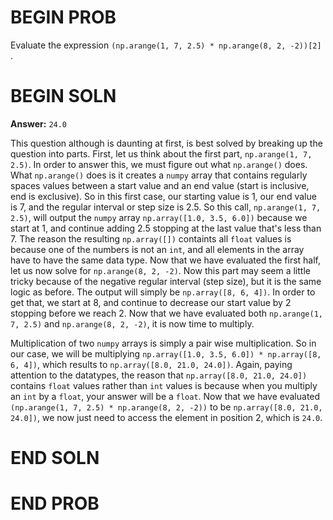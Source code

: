 # BEGIN PROB

Evaluate the expression `(np.arange(1, 7, 2.5) * np.arange(8, 2, -2))[2]` .

# BEGIN SOLN

**Answer:** `24.0`

This question although is daunting at first, is best solved by breaking up the question into parts. First, let us think about the first part, `np.arange(1, 7, 2.5)`. In order to answer this, we must figure out what `np.arange()` does. What `np.arange()` does is it creates a `numpy` array that contains regularly spaces values between a start value and an end value (start is inclusive, end is exclusive). So in this first case, our starting value is 1, our end value is 7, and the regular interval or step size is 2.5. So this call, `np.arange(1, 7, 2.5)`, will output the `numpy` array `np.array([1.0, 3.5, 6.0])` because we start at 1, and continue adding 2.5 stopping at the last value that's less than 7. The reason the resulting `np.array([])` containts all `float` values is because one of the numbers is not an `int`, and all elements in the array have to have the same data type. Now that we have evaluated the first half, let us now solve for `np.arange(8, 2, -2)`. Now this part may seem a little tricky because of the negative regular interval (step size), but it is the same logic as before. The output will simply be `np.array([8, 6, 4])`. In order to get that, we start at 8, and continue to decrease our start value by 2 stopping before we reach 2. Now that we have evaluated both `np.arange(1, 7, 2.5)` and `np.arange(8, 2, -2)`, it is now time to multiply. 

Multiplication of two `numpy` arrays is simply a pair wise multiplication. So in our case, we will be multiplying `np.array([1.0, 3.5, 6.0]) * np.array([8, 6, 4])`, which results to `np.array([8.0, 21.0, 24.0])`. Again, paying attention to the datatypes, the reason that `np.array([8.0, 21.0, 24.0])` contains `float` values rather than `int` values is because when you multiply an `int` by a `float`, your answer will be a `float`. Now that we have evaluated `(np.arange(1, 7, 2.5) * np.arange(8, 2, -2))` to be `np.array([8.0, 21.0, 24.0])`, we now just need to access the element in position 2, which is `24.0`. 

# END SOLN

# END PROB